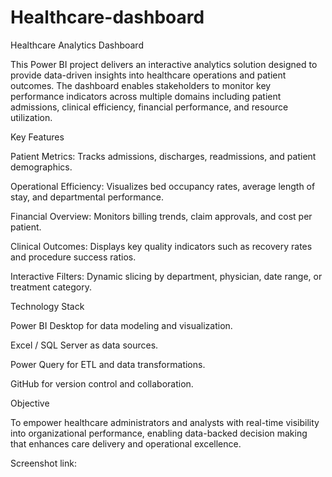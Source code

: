 # Healthcare-dashboard
Healthcare Analytics Dashboard

This Power BI project delivers an interactive analytics solution designed to provide data-driven insights into healthcare operations and patient outcomes. The dashboard enables stakeholders to monitor key performance indicators across multiple domains including patient admissions, clinical efficiency, financial performance, and resource utilization.

Key Features

Patient Metrics: Tracks admissions, discharges, readmissions, and patient demographics.

Operational Efficiency: Visualizes bed occupancy rates, average length of stay, and departmental performance.

Financial Overview: Monitors billing trends, claim approvals, and cost per patient.

Clinical Outcomes: Displays key quality indicators such as recovery rates and procedure success ratios.

Interactive Filters: Dynamic slicing by department, physician, date range, or treatment category.

Technology Stack

Power BI Desktop for data modeling and visualization.

Excel / SQL Server as data sources.

Power Query for ETL and data transformations.

GitHub for version control and collaboration.

Objective

To empower healthcare administrators and analysts with real-time visibility into organizational performance, enabling data-backed decision making that enhances care delivery and operational excellence.

Screenshot link: 
